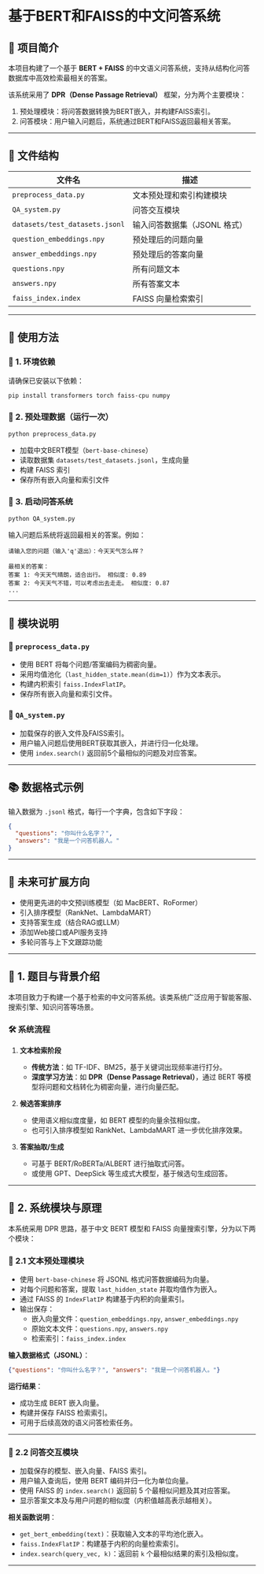 # 基于BERT和FAISS的中文问答系统

## 📘 项目简介

本项目构建了一个基于 **BERT + FAISS** 的中文语义问答系统，支持从结构化问答数据库中高效检索最相关的答案。

该系统采用了 **DPR（Dense Passage Retrieval）** 框架，分为两个主要模块：

1. 预处理模块：将问答数据转换为BERT嵌入，并构建FAISS索引。
2. 问答模块：用户输入问题后，系统通过BERT和FAISS返回最相关答案。

---

## 📂 文件结构

| 文件名               | 描述                       |
|----------------------|----------------------------|
| `preprocess_data.py` | 文本预处理和索引构建模块   |
| `QA_system.py`       | 问答交互模块               |
| `datasets/test_datasets.jsonl` | 输入问答数据集（JSONL 格式）|
| `question_embeddings.npy` | 预处理后的问题向量       |
| `answer_embeddings.npy`   | 预处理后的答案向量       |
| `questions.npy`           | 所有问题文本             |
| `answers.npy`             | 所有答案文本             |
| `faiss_index.index`       | FAISS 向量检索索引       |

---

## 🚀 使用方法

### 📌 1. 环境依赖

请确保已安装以下依赖：

```bash
pip install transformers torch faiss-cpu numpy
```

### 🧪 2. 预处理数据（运行一次）

```bash
python preprocess_data.py
```

- 加载中文BERT模型（`bert-base-chinese`）
- 读取数据集 `datasets/test_datasets.jsonl`，生成向量
- 构建 FAISS 索引
- 保存所有嵌入向量和索引文件

### 🧠 3. 启动问答系统

```bash
python QA_system.py
```

输入问题后系统将返回最相关的答案。例如：

```
请输入您的问题（输入'q'退出）：今天天气怎么样？

最相关的答案：
答案 1: 今天天气晴朗，适合出行。 相似度: 0.89
答案 2: 今天天气不错，可以考虑出去走走。 相似度: 0.87
...
```

---

## 🧩 模块说明

### 🔹 `preprocess_data.py`

- 使用 BERT 将每个问题/答案编码为稠密向量。
- 采用均值池化（`last_hidden_state.mean(dim=1)`）作为文本表示。
- 构建内积索引 `faiss.IndexFlatIP`。
- 保存所有嵌入向量和索引文件。

### 🔹 `QA_system.py`

- 加载保存的嵌入文件及FAISS索引。
- 用户输入问题后使用BERT获取其嵌入，并进行归一化处理。
- 使用 `index.search()` 返回前5个最相似的问题及对应答案。

---

## 📚 数据格式示例

输入数据为 `.jsonl` 格式，每行一个字典，包含如下字段：

```json
{
  "questions": "你叫什么名字？",
  "answers": "我是一个问答机器人。"
}
```

---

## 🔧 未来可扩展方向

- 使用更先进的中文预训练模型（如 MacBERT、RoFormer）
- 引入排序模型（RankNet、LambdaMART）
- 支持答案生成（结合RAG或LLM）
- 添加Web接口或API服务支持
- 多轮问答与上下文跟踪功能

---

## 🧠 1. 题目与背景介绍

本项目致力于构建一个基于检索的中文问答系统。该类系统广泛应用于智能客服、搜索引擎、知识问答等场景。

### 🛠 系统流程

1. **文本检索阶段**  
   - **传统方法**：如 TF-IDF、BM25，基于关键词出现频率进行打分。
   - **深度学习方法**：如 **DPR（Dense Passage Retrieval）**，通过 BERT 等模型将问题和文档转化为稠密向量，进行向量匹配。

2. **候选答案排序**  
   - 使用语义相似度度量，如 BERT 模型的向量余弦相似度。
   - 也可引入排序模型如 RankNet、LambdaMART 进一步优化排序效果。

3. **答案抽取/生成**
   - 可基于 BERT/RoBERTa/ALBERT 进行抽取式问答。
   - 或使用 GPT、DeepSick 等生成式大模型，基于候选句生成回答。

---

## 🧪 2. 系统模块与原理

本系统采用 DPR 思路，基于中文 BERT 模型和 FAISS 向量搜索引擎，分为以下两个模块：

### 🔧 2.1 文本预处理模块

- 使用 `bert-base-chinese` 将 JSONL 格式问答数据编码为向量。
- 对每个问题和答案，提取 `last_hidden_state` 并取均值作为嵌入。
- 通过 FAISS 的 `IndexFlatIP` 构建基于内积的向量索引。
- 输出保存：
  - 嵌入向量文件：`question_embeddings.npy`, `answer_embeddings.npy`
  - 原始文本文件：`questions.npy`, `answers.npy`
  - 检索索引：`faiss_index.index`

**输入数据格式（JSONL）**：

```json
{"questions": "你叫什么名字？", "answers": "我是一个问答机器人。"}
```

**运行结果**：
- 成功生成 BERT 嵌入向量。
- 构建并保存 FAISS 检索索引。
- 可用于后续高效的语义问答检索任务。

---

### 🤖 2.2 问答交互模块

- 加载保存的模型、嵌入向量、FAISS 索引。
- 用户输入查询后，使用 BERT 编码并归一化为单位向量。
- 使用 FAISS 的 `index.search()` 返回前 5 个最相似问题及其对应答案。
- 显示答案文本及与用户问题的相似度（内积值越高表示越相关）。

**相关函数说明**：
- `get_bert_embedding(text)`：获取输入文本的平均池化嵌入。
- `faiss.IndexFlatIP`：构建基于内积的向量检索索引。
- `index.search(query_vec, k)`：返回前 `k` 个最相似结果的索引及相似度。

---

